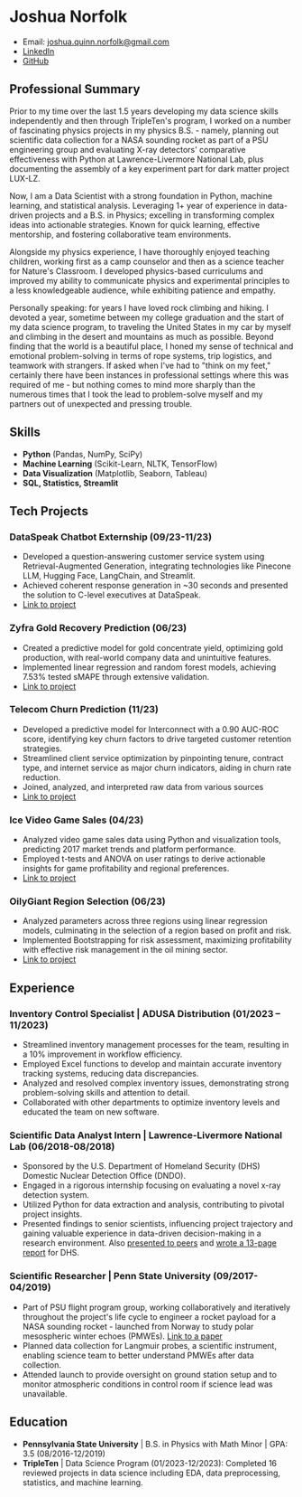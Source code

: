 # Joshua Norfolk
- Email: joshua.quinn.norfolk@gmail.com
- [LinkedIn](https://www.linkedin.com/in/joshua-norfolk/) 
- [GitHub](https://github.com/jnorfolk) 

## Professional Summary
Prior to my time over the last 1.5 years developing my data science skills independently and then through TripleTen's program, I worked on a number of fascinating physics projects in my physics B.S. - namely, planning out scientific data collection for a NASA sounding rocket as part of a PSU engineering group and evaluating X-ray detectors' comparative effectiveness with Python at Lawrence-Livermore National Lab, plus documenting the assembly of a key experiment part for dark matter project LUX-LZ. 

Now, I am a Data Scientist with a strong foundation in Python, machine learning, and statistical analysis. Leveraging 1+ year of experience in data-driven projects and a B.S. in Physics; excelling in transforming complex ideas into actionable strategies. Known for quick learning, effective mentorship, and fostering collaborative team environments. 

Alongside my physics experience, I have thoroughly enjoyed teaching children, working first as a camp counselor and then as a science teacher for Nature's Classroom. I developed physics-based curriculums and improved my ability to communicate physics and experimental principles to a less knowledgeable audience, while exhibiting patience and empathy.

Personally speaking: for years I have loved rock climbing and hiking. I devoted a year, sometime between my college graduation and the start of my data science program, to traveling the United States in my car by myself and climbing in the desert and mountains as much as possible. Beyond finding that the world is a beautiful place, I honed my sense of technical and emotional problem-solving in terms of rope systems, trip logistics, and teamwork with strangers. If asked when I've had to "think on my feet," certainly there have been instances in professional settings where this was required of me - but nothing comes to mind more sharply than the numerous times that I took the lead to problem-solve myself and my partners out of unexpected and pressing trouble.

## Skills
- **Python** (Pandas, NumPy, SciPy)
- **Machine Learning** (Scikit-Learn, NLTK, TensorFlow)
- **Data Visualization** (Matplotlib, Seaborn, Tableau)
- **SQL, Statistics, Streamlit**

## Tech Projects
### DataSpeak Chatbot Externship (09/23-11/23)
- Developed a question-answering customer service system using Retrieval-Augmented Generation, integrating technologies like Pinecone LLM, Hugging Face, LangChain, and Streamlit.
- Achieved coherent response generation in ~30 seconds and presented the solution to C-level executives at DataSpeak.
- [Link to project](https://github.com/jnorfolk/DataSpeak-QA/blob/main/README.md)

### Zyfra Gold Recovery Prediction (06/23)
- Created a predictive model for gold concentrate yield, optimizing gold production, with real-world company data and unintuitive features.
- Implemented linear regression and random forest models, achieving 7.53% tested sMAPE through extensive validation.
- [Link to project](https://github.com/jnorfolk/Telecom-Churn/blob/main/README.md)

### Telecom Churn Prediction (11/23)
- Developed a predictive model for Interconnect with a 0.90 AUC-ROC score, identifying key churn factors to drive targeted customer retention strategies.
- Streamlined client service optimization by pinpointing tenure, contract type, and internet service as major churn indicators, aiding in churn rate reduction.
- Joined, analyzed, and interpreted raw data from various sources
- [Link to project](https://github.com/jnorfolk/Telecom-Churn/blob/main/README.md)

### Ice Video Game Sales (04/23)
- Analyzed video game sales data using Python and visualization tools, predicting 2017 market trends and platform performance.
- Employed t-tests and ANOVA on user ratings to derive actionable insights for game profitability and regional preferences.
- [Link to project](https://github.com/jnorfolk/Data-Projects-TripleTen/tree/main/Ice%20Video%20Game%20Sales)

### OilyGiant Region Selection (06/23)
- Analyzed parameters across three regions using linear regression models, culminating in the selection of a region based on profit and risk.
- Implemented Bootstrapping for risk assessment, maximizing profitability with effective risk management in the oil mining sector.
- [Link to project](https://github.com/jnorfolk/OilyGiant-Region-Selection/blob/main/README.md)

## Experience
### Inventory Control Specialist | ADUSA Distribution (01/2023 – 11/2023)
- Streamlined inventory management processes for the team, resulting in a 10% improvement in workflow efficiency.
- Employed Excel functions to develop and maintain accurate inventory tracking systems, reducing data discrepancies.
- Analyzed and resolved complex inventory issues, demonstrating strong problem-solving skills and attention to detail.
- Collaborated with other departments to optimize inventory levels and educated the team on new software.

### Scientific Data Analyst Intern | Lawrence-Livermore National Lab (06/2018-08/2018)
- Sponsored by the U.S. Department of Homeland Security (DHS) Domestic Nuclear Detection Office (DNDO).
- Engaged in a rigorous internship focusing on evaluating a novel x-ray detection system.
- Utilized Python for data extraction and analysis, contributing to pivotal project insights.
- Presented findings to senior scientists, influencing project trajectory and gaining valuable experience in data-driven decision-making in a research environment. Also [presented to peers](https://www.linkedin.com/in/joshua-norfolk/overlay/1635541268226/single-media-viewer/?profileId=ACoAAD9ACSkBF0ejByMqwfH2ZWR4dnky950ZZnQ) and [wrote a 13-page report](https://www.linkedin.com/in/joshua-norfolk/overlay/1705114493071/single-media-viewer/?profileId=ACoAAD9ACSkBF0ejByMqwfH2ZWR4dnky950ZZnQ) for DHS.

### Scientific Researcher | Penn State University (09/2017-04/2019)
- Part of PSU flight program group, working collaboratively and iteratively throughout the project's life cycle to engineer a rocket payload for a NASA sounding rocket - launched from Norway to study polar mesospheric winter echoes (PMWEs). [Link to a paper](https://www.linkedin.com/in/joshua-norfolk/overlay/1635541265735/single-media-viewer/?profileId=ACoAAD9ACSkBF0ejByMqwfH2ZWR4dnky950ZZnQ)
- Planned data collection for Langmuir probes, a scientific instrument, enabling science team to better understand PMWEs after data collection.
- Attended launch to provide oversight on ground station setup and to monitor atmospheric conditions in control room if science lead was unavailable.

## Education
- **Pennsylvania State University** \| B.S. in Physics with Math Minor \| GPA: 3.5 (08/2016-12/2019)
- **TripleTen** \| Data Science Program (01/2023-12/2023): Completed 16 reviewed projects in data science including EDA, data preprocessing, statistics, and machine learning.
